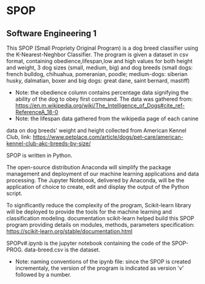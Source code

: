 # SPOP
Software Engineering 1
- 
This SPOP (Small Propriety Original Program) is a dog breed classifier using the K-Nearest-Neghbor Classifier. The program is given a dataset in csv format, containing obedience,lifespan,low and high values for both height and weight, 3 dog sizes (small, medium, big) and dog breeds (small dogs: french bulldog, chihuahua, pomeranian, poodle; medium-dogs: siberian husky, dalmatian, boxer and big dogs: great dane, saint bernard, mastiff)
- Note: the obedience column contains percentage data signifying the ability of the dog to obey first command. The data was gathered from: https://en.m.wikipedia.org/wiki/The_Intelligence_of_Dogs#cite_ref-ReferenceA_18-0 
- Note: the lifespan data gathered from the wikipedia page of each canine

data on dog breeds' weight and height collected from American Kennel Club, link: https://www.petplace.com/article/dogs/pet-care/american-kennel-club-akc-breeds-by-size/ 


SPOP is written in Python. 

The open-source distribution Anaconda will simplify the package management and deployment of our machine learning applications and data processing. The Jupyter Notebook, delivered by Anaconda, will be the application of choice to create, edit and display the output of the Python script.

To significantly reduce the complexity of the program, Scikit-learn library will be deployed to provide the tools for the machine learning and classification modeling.
documentation scikit-learn helped build this SPOP program providing details on modules, methods, parameters specification:
https://scikit-learn.org/stable/documentation.html 

SPOPv#.ipynb is the jupyter notebook containing the code of the SPOP-PROG.
data-breed.csv is the dataset.

- Note: naming conventions of the ipynb file: since the SPOP is created incrementaly, the version of the program is indicated as version 'v' followed by a number.
